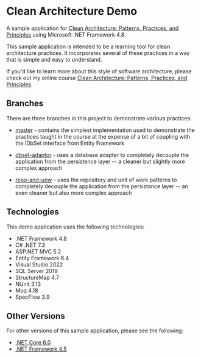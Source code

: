 # Clean Architecture Demo
A sample application for [Clean Architecture: Patterns, Practices, and Principles](https://pluralsight.pxf.io/clean-architecture) using Microsoft .NET Framework 4.8.

This sample application is intended to be a learning tool for clean architecture practices. It incorporates several of these practices in a way that is simple and easy to understand.

If you'd like to learn more about this style of software architecture, please check out my online course [Clean Architecture: Patterns, Practices, and Principles](https://pluralsight.pxf.io/clean-architecture).

## Branches
There are three branches in this project to demonstrate various practices:

 - [master](https://github.com/matthewrenze/clean-architecture-demo/tree/master) - contains the simplest implementation used to demonstrate the practices taught in the course at the expense of a bit of coupling with the IDbSet interface from Entity Framework

 - [dbset-adaptor](https://github.com/matthewrenze/clean-architecture-demo/tree/dbset-adapter) - uses a database adapter to completely decouple the application from the persistence layer -- a cleaner but slightly more complex approach

 - [repo-and-uow](https://github.com/matthewrenze/clean-architecture-demo/tree/repo-and-uow) - uses the repository and unit of work patterns to completely decouple the application from the persistance layer -- an even cleaner but also more complex approach

## Technologies
This demo application uses the following technologies:
 - .NET Framework 4.8
 - C# .NET 7.3
 - ASP.NET MVC 5.2
 - Entity Framework 6.4
 - Visual Studio 2022
 - SQL Server 2019
 - StructureMap 4.7
 - NUnit 3.13
 - Moq 4.18
 - SpecFlow 3.9

## Other Versions
For other versions of this sample application, please see the following:
 - [.NET Core 6.0](https://github.com/matthewrenze/clean-architecture-core)
 - [.NET Framework 4.5](https://github.com/matthewrenze/clean-architecture-demo/tree/v4.5)